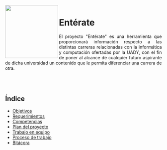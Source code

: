 
<html> <body> <img src="https://github.com/WilderTurriza/f/blob/main/Documentos/ENT%C3%89RATE%20(1).png" width="170" height="170"  align="left"/>
<H1> Entérate </H1>
<p style="text-align:justify;"> El proyecto "Entérate" es una herramienta que proporcionará información respecto a las distintas carreras relacionadas con la informática y computación ofertadas por la UADY, con el fin de poner al alcance de cualquier futuro aspirante de dicha universidad un contenido que le permita diferenciar una carrera de otra.</p> <Br></Br></body></html>

## Índice
  - [Objetivos](https://github.com/WilderTurriza/f/blob/main/Documentos/Objetivos.md)
  - [Requerimientos](https://github.com/WilderTurriza/f/blob/main/Documentos/Requerimientos.md)
  - [Competencias](https://github.com/WilderTurriza/f/blob/main/Documentos/Competencias.md)
  - [Plan del proyecto](https://github.com/WilderTurriza/f/blob/main/Documentos/Plan%20del%20proyecto.md)
  - [Trabajo en equipo](https://github.com/WilderTurriza/f/blob/main/Documentos/Trabajo%20en%20equipo.md)
  - [Proceso de trabajo](https://github.com/WilderTurriza/f/blob/main/Documentos/Proceso%20de%20trabajo.md)
  - [Bitácora](https://github.com/WilderTurriza/f/blob/main/Documentos/Bit%C3%A1cora.md)
